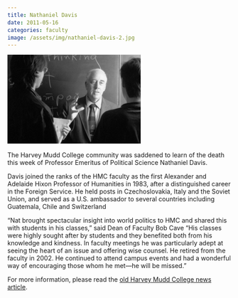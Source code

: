 ```yaml
---
title: Nathaniel Davis
date: 2011-05-16
categories: faculty
image: /assets/img/nathaniel-davis-2.jpg
---
```

![Nathaniel Davis](/assets/img/nathaniel-davis-2.jpg)

The Harvey Mudd College community was saddened to learn of the death this week of Professor Emeritus of Political Science Nathaniel Davis.

Davis joined the ranks of the HMC faculty as the first Alexander and Adelaide Hixon Professor of Humanities in 1983, after a distinguished career in the Foreign Service. He held posts in Czechoslovakia, Italy and the Soviet Union, and served as a U.S. ambassador to several countries including Guatemala, Chile and Switzerland 

“Nat brought spectacular insight into world politics to HMC and shared this with students in his classes,” said Dean of Faculty Bob Cave “His classes were highly sought after by students and they benefited both from his knowledge and kindness.  In faculty meetings he was particularly adept at seeing the heart of an issue and offering wise counsel. He retired from the faculty in 2002. He continued to attend campus events and had a wonderful way of encouraging those whom he met—he will be missed.”

For more information, please read the [old Harvey Mudd College news article](https://www.hmc.edu/non-wp-sites/old-news/nathaniel-davis.php).
